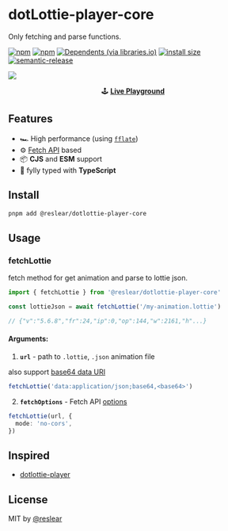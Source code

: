 # dotLottie-player-core

Only fetching and parse functions.

[![npm](https://img.shields.io/npm/v/@reslear/dotlottie-player-core)](https://www.npmjs.com/package/@reslear/dotlottie-player-core)
[![npm](https://img.shields.io/npm/dw/@reslear/dotlottie-player-core)](https://www.npmjs.com/package/@reslear/dotlottie-player-core)
[![Dependents (via libraries.io)](https://img.shields.io/librariesio/dependents/npm/@reslear/dotlottie-player-core?0)](https://libraries.io/npm/@reslear%2Fdotlottie-player-core)
[![install size](https://packagephobia.com/badge?p=@reslear/dotlottie-player-core)](https://packagephobia.com/result?p=@reslear/dotlottie-player-core)
[![semantic-release](https://img.shields.io/badge/%20%20%F0%9F%93%A6%F0%9F%9A%80-semantic--release-e10079.svg)](https://github.com/semantic-release/semantic-release)

![](./splash.png)

<center>

🕹 [**Live Playground**](https://dotlottie-player-core-playground.vercel.app)

</center>

## Features

- 🏎 High performance (using [`fflate`](https://github.com/101arrowz/fflate))
- ⚙️ [Fetch API](https://developer.mozilla.org/en-US/docs/Web/API/Fetch_API) based
- 📦 **CJS** and **ESM** support
- 💪 fylly typed with **TypeScript**

## Install

```bash
pnpm add @reslear/dotlottie-player-core
```

## Usage

### fetchLottie

fetch method for get animation and parse to lottie json.

```ts
import { fetchLottie } from '@reslear/dotlottie-player-core'

const lottieJson = await fetchLottie('/my-animation.lottie')

// {"v":"5.6.8","fr":24,"ip":0,"op":144,"w":2161,"h"...}
```

#### Arguments:

1. **`url`** - path to `.lottie`, `.json` animation file

also support [base64 data URI](https://developer.mozilla.org/en-US/docs/Web/HTTP/Basics_of_HTTP/Data_URLs)

```ts
fetchLottie('data:application/json;base64,<base64>')
```

2. **`fetchOptions`** - Fetch API [options](https://developer.mozilla.org/en-US/docs/Web/API/fetch#options)

```ts
fetchLottie(url, {
  mode: 'no-cors',
})
```

## Inspired

- [dotlottie-player](https://github.com/dotlottie/player-component/blob/master/src/dotlottie-player.ts)

## License

MIT by [@reslear](github.com/reslear)
